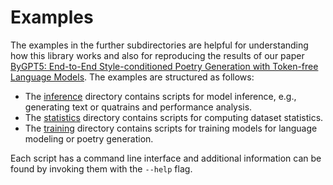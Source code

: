 # Examples
The examples in the further subdirectories are helpful for understanding how
this library works and also for reproducing the results of our paper [ByGPT5:
End-to-End Style-conditioned Poetry Generation with Token-free Language
Models](https://arxiv.org/abs/2212.10474). The examples are structured as
follows:

* The [inference](inference) directory contains scripts for model inference,
  e.g., generating text or quatrains and performance analysis.
* The [statistics](statistics) directory contains scripts for computing dataset
  statistics.
* The [training](training) directory contains scripts for training models for
  language modeling or poetry generation.

Each script has a command line interface and additional information can be
found by invoking them with the ``--help`` flag.
